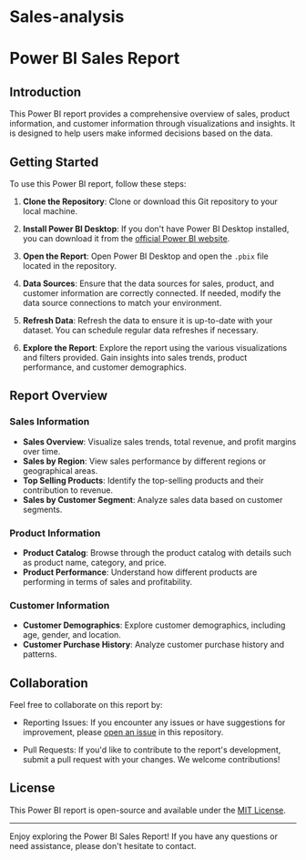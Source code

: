 # Sales-analysis
# Power BI Sales Report

## Introduction

This Power BI report provides a comprehensive overview of sales, product information, and customer information through visualizations and insights. It is designed to help users make informed decisions based on the data.

## Getting Started

To use this Power BI report, follow these steps:

1. **Clone the Repository**: Clone or download this Git repository to your local machine.

2. **Install Power BI Desktop**: If you don't have Power BI Desktop installed, you can download it from the [official Power BI website](https://powerbi.microsoft.com/en-us/desktop/).

3. **Open the Report**: Open Power BI Desktop and open the `.pbix` file located in the repository.

4. **Data Sources**: Ensure that the data sources for sales, product, and customer information are correctly connected. If needed, modify the data source connections to match your environment.

5. **Refresh Data**: Refresh the data to ensure it is up-to-date with your dataset. You can schedule regular data refreshes if necessary.

6. **Explore the Report**: Explore the report using the various visualizations and filters provided. Gain insights into sales trends, product performance, and customer demographics.

## Report Overview

### Sales Information

- **Sales Overview**: Visualize sales trends, total revenue, and profit margins over time.
- **Sales by Region**: View sales performance by different regions or geographical areas.
- **Top Selling Products**: Identify the top-selling products and their contribution to revenue.
- **Sales by Customer Segment**: Analyze sales data based on customer segments.

### Product Information

- **Product Catalog**: Browse through the product catalog with details such as product name, category, and price.
- **Product Performance**: Understand how different products are performing in terms of sales and profitability.

### Customer Information

- **Customer Demographics**: Explore customer demographics, including age, gender, and location.
- **Customer Purchase History**: Analyze customer purchase history and patterns.

## Collaboration

Feel free to collaborate on this report by:

- Reporting Issues: If you encounter any issues or have suggestions for improvement, please [open an issue](https://github.com/your-repo-url/issues) in this repository.

- Pull Requests: If you'd like to contribute to the report's development, submit a pull request with your changes. We welcome contributions!

## License

This Power BI report is open-source and available under the [MIT License](LICENSE.md).

---

Enjoy exploring the Power BI Sales Report! If you have any questions or need assistance, please don't hesitate to contact.
